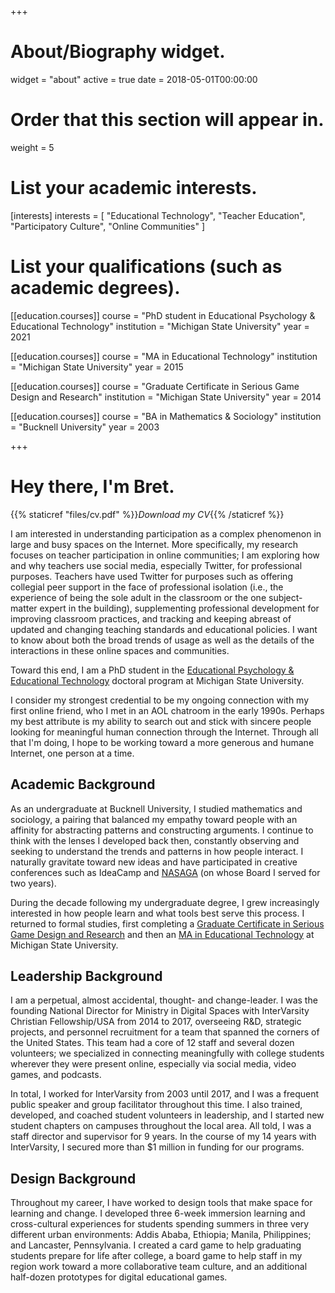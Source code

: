 +++
# About/Biography widget.
widget = "about"
active = true
date = 2018-05-01T00:00:00

# Order that this section will appear in.
weight = 5

# List your academic interests.
[interests]
  interests = [
    "Educational Technology",
    "Teacher Education",
    "Participatory Culture",
    "Online Communities"
  ]

# List your qualifications (such as academic degrees).
[[education.courses]]
  course = "PhD student in Educational Psychology & Educational Technology"
  institution = "Michigan State University"
  year = 2021

[[education.courses]]
  course = "MA in Educational Technology"
  institution = "Michigan State University"
  year = 2015

[[education.courses]]
  course = "Graduate Certificate in Serious Game Design and Research"
  institution = "Michigan State University"
  year = 2014

[[education.courses]]
  course = "BA in Mathematics & Sociology"
  institution = "Bucknell University"
  year = 2003
 
+++

# Hey there, I'm Bret.

{{% staticref "files/cv.pdf" %}}*Download my CV*{{% /staticref %}}

I am interested in understanding participation as a complex phenomenon in large and busy spaces on the Internet. More specifically, my research focuses on teacher participation in online communities; I am exploring how and why teachers use social media, especially Twitter, for professional purposes. Teachers have used Twitter for purposes such as offering collegial peer support in the face of professional isolation (i.e., the experience of being the sole adult in the classroom or the one subject-matter expert in the building), supplementing professional development for improving classroom practices, and tracking and keeping abreast of updated and changing teaching standards and educational policies. I want to know about both the broad trends of usage as well as the details of the interactions in these online spaces and communities.

Toward this end, I am a PhD student in the [Educational Psychology & Educational Technology](http://edutech.educ.msu.edu/) doctoral program at Michigan State University. 
 
I consider my strongest credential to be my ongoing connection with my first online friend, who I met in an AOL chatroom in the early 1990s. Perhaps my best attribute is my ability to search out and stick with sincere people looking for meaningful human connection through the Internet. Through all that I'm doing, I hope to be working toward a more generous and humane Internet, one person at a time.

## Academic Background

As an undergraduate at Bucknell University, I studied mathematics and sociology, a pairing that balanced my empathy toward people with an affinity for abstracting patterns and constructing arguments. I continue to think with the lenses I developed back then, constantly observing and seeking to understand the trends and patterns in how people interact. I naturally gravitate toward new ideas and have participated in creative conferences such as IdeaCamp and [NASAGA](http://nasaga.org/) (on whose Board I served for two years).

During the decade following my undergraduate degree, I grew increasingly interested in how people learn and what tools best serve this process. I returned to formal studies, first completing a [Graduate Certificate in Serious Game Design and Research](https://gamedev.msu.edu/serious-games/) and then an [MA in Educational Technology](http://edutech.educ.msu.edu/programs/masters/) at Michigan State University.

## Leadership Background

I am a perpetual, almost accidental, thought- and change-leader. I was the founding National Director for Ministry in Digital Spaces with InterVarsity Christian Fellowship/USA from 2014 to 2017, overseeing R&D, strategic projects, and personnel recruitment for a team that spanned the corners of the United States. This team had a core of 12 staff and several dozen volunteers; we specialized in connecting meaningfully with college students wherever they were present online, especially via social media, video games, and podcasts.

In total, I worked for InterVarsity from 2003 until 2017, and I was a frequent public speaker and group facilitator throughout this time. I also trained, developed, and coached student volunteers in leadership, and I started new student chapters on campuses throughout the local area. All told, I was a staff director and supervisor for 9 years. In the course of my 14 years with InterVarsity, I secured more than $1 million in funding for our programs.

## Design Background

Throughout my career, I have worked to design tools that make space for learning and change. I developed three 6-week immersion learning and cross-cultural experiences for students spending summers in three very different urban environments: Addis Ababa, Ethiopia; Manila, Philippines; and Lancaster, Pennsylvania. I created a card game to help graduating students prepare for life after college, a board game to help staff in my region work toward a more collaborative team culture, and an additional half-dozen prototypes for digital educational games.
